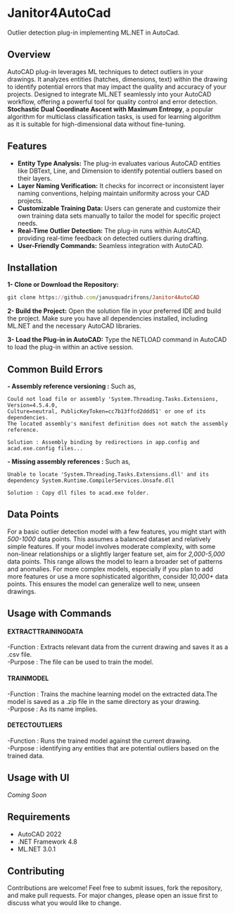 # Janitor4AutoCad
Outlier detection plug-in implementing ML.NET in AutoCad.

## Overview

AutoCAD plug-in leverages ML techniques to detect outliers in your drawings. It analyzes entities (hatches, dimensions, text) within the drawing to identify potential errors that may impact the quality and accuracy of your projects. Designed to integrate ML.NET seamlessly into your AutoCAD workflow, offering a powerful tool for quality control and error detection. **Stochastic Dual Coordinate Ascent with Maximum Entropy**, a popular algorithm for multiclass classification tasks, is used for learning algorithm as it is suitable for high-dimensional data without fine-tuning.

## Features

- **Entity Type Analysis:** The plug-in evaluates various AutoCAD entities like DBText, Line, and Dimension to identify potential outliers based on their layers.
- **Layer Naming Verification:** It checks for incorrect or inconsistent layer naming conventions, helping maintain uniformity across your CAD projects.
- **Customizable Training Data:** Users can generate and customize their own training data sets manually to tailor the model for specific project needs.
- **Real-Time Outlier Detection:** The plug-in runs within AutoCAD, providing real-time feedback on detected outliers during drafting.
- **User-Friendly Commands:** Seamless integration with AutoCAD.

## Installation

**1- Clone or Download the Repository:**
```ruby
git clone https://github.com/janusquadrifrons/Janitor4AutoCAD
```
**2- Build the Project:** Open the solution file in your preferred IDE and build the project. Make sure you have all dependencies installed, including ML.NET and the necessary AutoCAD libraries.

**3- Load the Plug-in in AutoCAD:** Type the NETLOAD command in AutoCAD to load the plug-in within an active session.

## Common Build Errors

**- Assembly reference versioning :** Such as,
```
Could not load file or assembly 'System.Threading.Tasks.Extensions, Version=4.5.4.0, 
Culture=neutral, PublicKeyToken=cc7b13ffcd2ddd51' or one of its dependencies. 
The located assembly's manifest definition does not match the assembly reference. 
```
```
Solution : Assembly binding by redirections in app.config and acad.exe.config files...
```


**- Missing assembly references :** Such as,
```
Unable to locate 'System.Threading.Tasks.Extensions.dll' and its dependency System.Runtime.CompilerServices.Unsafe.dll
```
```
Solution : Copy dll files to acad.exe folder.
```

## Data Points
For a basic outlier detection model with a few features, you might start with *500-1000* data points. This assumes a balanced dataset and relatively simple features. If your model involves moderate complexity, with some non-linear relationships or a slightly larger feature set, aim for *2,000-5,000* data points. This range allows the model to learn a broader set of patterns and anomalies. For more complex models, especially if you plan to add more features or use a more sophisticated algorithm, consider *10,000+* data points. This ensures the model can generalize well to new, unseen drawings.

## Usage with Commands

#### EXTRACTTRAININGDATA      
-Function       : Extracts relevant data from the current drawing and saves it as a .csv file.\
-Purpose        : The file can be used to train the model.

#### TRAINMODEL      
-Function       : Trains the machine learning model on the extracted data.The model is saved as a .zip file in the same directory as your drawing.\
-Purpose        : As its name implies.

#### DETECTOUTLIERS      
-Function       : Runs the trained model against the current drawing.\
-Purpose        : identifying any entities that are potential outliers based on the trained data.

## Usage with UI
*Coming Soon*

## Requirements
- AutoCAD 2022
- .NET Framework 4.8
- ML.NET 3.0.1

## Contributing
Contributions are welcome! Feel free to submit issues, fork the repository, and make pull requests. For major changes, please open an issue first to discuss what you would like to change.
